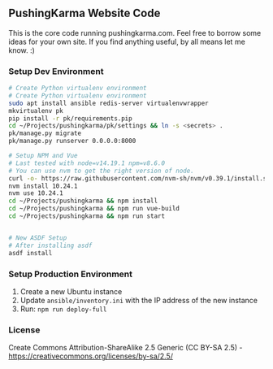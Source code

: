 ## PushingKarma Website Code
This is the core code running pushingkarma.com.  Feel free to borrow
some ideas for your own site.  If you find anything useful, by all
means let me know. :)

### Setup Dev Environment
```bash
# Create Python virtualenv environment
# Create Python virtualenv environment
sudo apt install ansible redis-server virtualenvwrapper
mkvirtualenv pk
pip install -r pk/requirements.pip
cd ~/Projects/pushingkarma/pk/settings && ln -s <secrets> .
pk/manage.py migrate
pk/manage.py runserver 0.0.0.0:8000

# Setup NPM and Vue
# Last tested with node=v14.19.1 npm=v8.6.0
# You can use nvm to get the right version of node.
curl -o- https://raw.githubusercontent.com/nvm-sh/nvm/v0.39.1/install.sh | bash
nvm install 10.24.1
nvm use 10.24.1
cd ~/Projects/pushingkarma && npm install
cd ~/Projects/pushingkarma && npm run vue-build
cd ~/Projects/pushingkarma && npm run start


# New ASDF Setup
# After installing asdf
asdf install
```

### Setup Production Environment
1. Create a new Ubuntu instance
2. Update `ansible/inventory.ini` with the IP address of the new instance
3. Run: `npm run deploy-full`

### License
Create Commons Attribution-ShareAlike 2.5 Generic (CC BY-SA 2.5) - 
https://creativecommons.org/licenses/by-sa/2.5/
